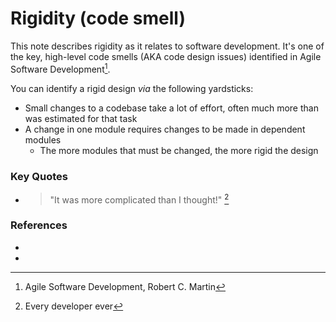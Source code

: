 # Rigidity (code smell)

This note describes rigidity as it relates to software development. It's one of the key, high-level code smells (AKA code design issues) identified in Agile Software Development[^1].

You can identify a rigid design *via* the following yardsticks:
- Small changes to a codebase take a lot of effort, often much more than was estimated for that task
- A change in one module requires changes to be made in dependent modules
  - The more modules that must be changed, the more rigid the design

### Key Quotes

- > "It was more complicated than I thought!" [^2]


### References

- [^1]: Agile Software Development, Robert C. Martin
- [^2]: Every developer ever
